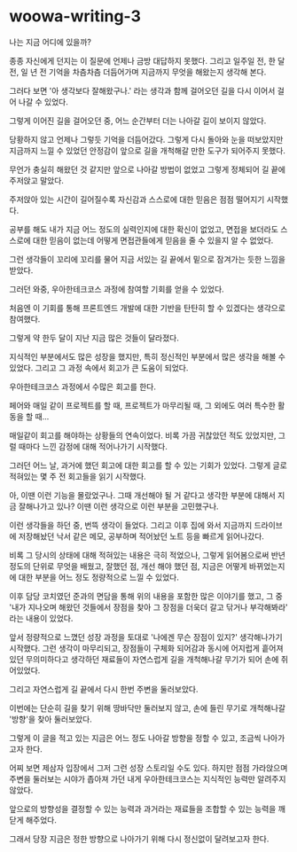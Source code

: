 # woowa-writing-3

나는 지금 어디에 있을까?

종종 자신에게 던지는 이 질문에 언제나 금방 대답하지 못했다.
그리고 일주일 전, 한 달 전, 일 년 전 기억을 차츰차츰 더듬어가며 지금까지 무엇을 해왔는지 생각해 본다.

그러다 보면 '아 생각보다 잘해왔구나.' 라는 생각과 함께
걸어오던 길을 다시 이어서 걸어 나갈 수 있었다.

그렇게 이어진 길을 걸어오던 중,
어느 순간부터 더는 나아갈 길이 보이지 않았다.

당황하지 않고 언제나 그렇듯 기억을 더듬어갔다.
그렇게 다시 돌아와 눈을 떠보았지만 
지금까지 느낄 수 있었던 안정감이
앞으로 길을 개척해갈 만한 도구가 되어주지 못했다.

무언가 충실히 해왔던 것 같지만
앞으로 나아갈 방법이 없었고 그렇게 정체되어 길 끝에 주저앉고 말았다.

주저앉아 있는 시간이 길어질수록 자신감과 스스로에 대한 믿음은 점점 떨어지기 시작했다.

공부를 해도 내가 지금 어느 정도의 실력인지에 대한 확신이 없었고,
면접을 보더라도 스스로에 대한 믿음이 없는데
어떻게 면접관들에게 믿음을 줄 수 있을지 알 수 없었다.

그런 생각들이 꼬리에 꼬리를 물어 지금 서있는 길 끝에서 밑으로 잠겨가는 듯한 느낌을 받았다.

그러던 와중, 우아한테크코스 과정에 참여할 기회를 얻을 수 있었다.

처음엔 이 기회를 통해 프론트엔드 개발에 대한 기반을 탄탄히 할 수 있겠다는 생각으로 참여했다.

그렇게 약 한두 달이 지난 지금 많은 것들이 달라졌다.

지식적인 부분에서도 많은 성장을 했지만,
특히 정신적인 부분에서 많은 생각을 해볼 수 있었다.
그리고 그 과정 속에서 회고가 큰 도움이 되었다.

우아한테크코스 과정에서 수많은 회고를 한다.

페어와 매일 같이 프로젝트를 할 때,
프로젝트가 마무리될 때,
그 외에도 여러 특수한 활동을 할 때...

매일같이 회고를 해야하는 상황들의 연속이었다.
비록 가끔 귀찮았던 적도 있었지만, 그럴 때마다 느낀 감정에 대해 적어나가기 시작했다.

그러던 어느 날,
과거에 했던 회고에 대한 회고를 할 수 있는 기회가 있었다.
그렇게 글로 적혀있는 몇 주 전 회고들을 읽기 시작했다.

아, 이땐 이런 기능을 몰랐었구나.
그때 개선해야 될 거 같다고 생각한 부분에 대해서 지금 잘해나가고 있나?
이땐 이런 생각으로 이런 부분을 고민했구나.

이런 생각들을 하던 중, 번뜩 생각이 들었다.
그리고 이후 집에 와서 지금까지 드라이브에 저장해놨던
낙서 같은 메모, 공부하며 적어놨던 노트 등을 빠르게 읽어나갔다.

비록 그 당시의 상태에 대해 적혀있는 내용은 극히 적었으나,
그렇게 읽어봄으로써 반년 정도의 단위로 무엇을 배웠고,
잘했던 점, 개선 해야 했던 점,
지금은 어떻게 바뀌었는지에 대한 부분을
어느 정도 정량적으로 느낄 수 있었다.

이후 담당 코치였던 준과의 면담을 통해 위의 내용을 포함한 많은 이야기를 했고, 그 중 
'내가 지나오며 해왔던 것들에서 장점을 찾아 그 장점을 더욱더 갈고 닦거나 부각해봐라'
라는 내용이 있었다.

앞서 정량적으로 느꼈던 성장 과정을 토대로 '나에겐 무슨 장점이 있지?' 생각해나가기 시작했다.
그런 생각이 마무리되고, 장점들이 구체화 되어감과 동시에
어지럽게 흩어져있던 무의미하다고 생각하던 재료들이
자연스럽게 길을 개척해나갈 무기가 되어 손에 쥐어있었다.

그리고 자연스럽게 길 끝에서 다시 한번 주변을 둘러보았다.

이번에는 단순히 길을 찾기 위해 땅바닥만 둘러보지 않고,
손에 들린 무기로 개척해나갈 '방향'을 찾아 둘러보았다.

그렇게 이 글을 적고 있는 지금은
어느 정도 나아갈 방향을 정할 수 있고, 조금씩 나아가고자 한다.

어찌 보면 제삼자 입장에서 그저 그런 성장 스토리일 수도 있다.
하지만 점점 가라앉으며 주변을 둘러보는 시야가 좁아져 가던 내게
우아한테크코스는 지식적인 능력만 알려주지 않았다.

앞으로의 방향성을 결정할 수 있는 능력과
과거라는 재료들을 조합할 수 있는 능력을 깨닫게 해주었다.

그래서 당장 지금은 정한 방향으로 나아가기 위해 다시 정신없이 달려보고자 한다.